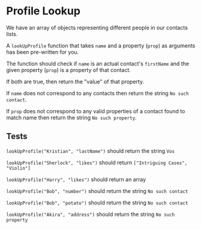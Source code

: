 # Profile Lookup

We have an array of objects representing different people in our contacts lists.

A `lookUpProfile` function that takes `name` and a property (`prop`) as arguments has been pre-written for you.

The function should check if `name` is an actual contact's `firstName` and the given property (`prop`) is a property of that contact.

If both are true, then return the "value" of that property.

If `name` does not correspond to any contacts then return the string `No such contact`.

If `prop` does not correspond to any valid properties of a contact found to match name then return the string `No such property`.

## Tests

`lookUpProfile("Kristian", "lastName")` should return the string `Vos`

`lookUpProfile("Sherlock", "likes")` should return `["Intriguing Cases", "Violin"]`

`lookUpProfile("Harry", "likes")` should return an array

`lookUpProfile("Bob", "number")` should return the string `No such contact`

`lookUpProfile("Bob", "potato")` should return the string `No such contact`

`lookUpProfile("Akira", "address")` should return the string `No such property`
